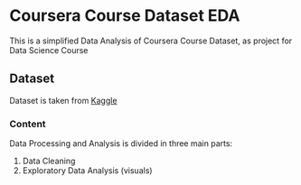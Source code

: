 # Coursera Course Dataset EDA

This is a simplified Data Analysis of Coursera Course Dataset, as project for Data Science Course<br />


## Dataset

Dataset is taken from [Kaggle](https://www.kaggle.com/datasets/siddharthm1698/coursera-course-dataset)


### Content

Data Processing and Analysis is divided in three main parts:

1. Data Cleaning
2. Exploratory Data Analysis (visuals)
